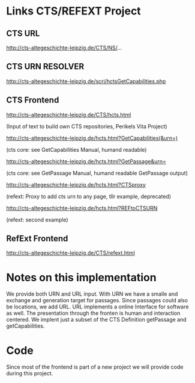 # Links CTS/REFEXT Project

## CTS URL 
http://cts-altegeschichte-leipzig.de/CTS/NS/...

## CTS URN RESOLVER
http://cts-altegeschichte-leipzig.de/scri/hctsGetCapabilities.php

## CTS Frontend

http://cts-altegeschichte-leipzig.de/CTS/hcts.html

(Input of text to build own CTS repositories, Perikels Vita Project)

http://cts-altegeschichte-leipzig.de/hcts.html?GetCapabilities(&urn=)

(cts core: see GetCapabilities Manual, humand readable)

http://cts-altegeschichte-leipzig.de/hcts.html?GetPassage&urn=

(cts core: see GetPassage Manual, humand readable GetPassage output)

http://cts-altegeschichte-leipzig.de/hcts.html?CTSproxy

(refext: Proxy to add cts urn to any page, tllr example, deprecated)

http://cts-altegeschichte-leipzig.de/hcts.html?REFtoCTSURN

(refext: second example)

## RefExt Frontend
http://cts-altegeschichte-leipzig.de/CTS/refext.html

# Notes on this implementation

We provide both URN and URL input. With URN we have a smalle and exchange and generation target for passages. Since passages could also be locations, we add URL. URL implements a online Interface for software as well. The presentation through the fronten is human and interaction centered. We implent just a subset of the CTS Definition getPassage and getCapabilities. 

# Code
Since most of the frontend is part of a new project we will provide code during this project.
